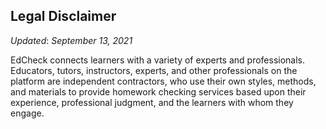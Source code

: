 ## **Legal Disclaimer**

*Updated*: *September 13, 2021*

EdCheck connects learners with a variety of experts and professionals. Educators, tutors, instructors, experts, and other professionals on the platform are independent contractors, who use their own styles, methods, and materials to provide homework checking services based upon their experience, professional judgment, and the learners with whom they engage.

